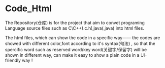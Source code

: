 # Code_Html

The Repository(仓库) is for the project that aim to convet programing Language 
source files such as C\C++(.c.h),java(.java) into html files.

The html files, which can show the code in a specific way—— the codes 
are showed with different color,font according to it's syntax(句法) ,
so that the spercific word such as reserved word/key word(关键字/保留字) 
will be shown in different way, can make it easy to show a plain code 
in a UI-friendly way !
